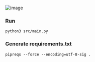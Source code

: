 ![image](https://user-images.githubusercontent.com/8450091/204641487-68911389-711d-4887-a6c5-f4b6936abede.png)

### Run

```
python3 src/main.py
```

### Generate requirements.txt

```
pipreqs --force --encoding=utf-8-sig .
```
